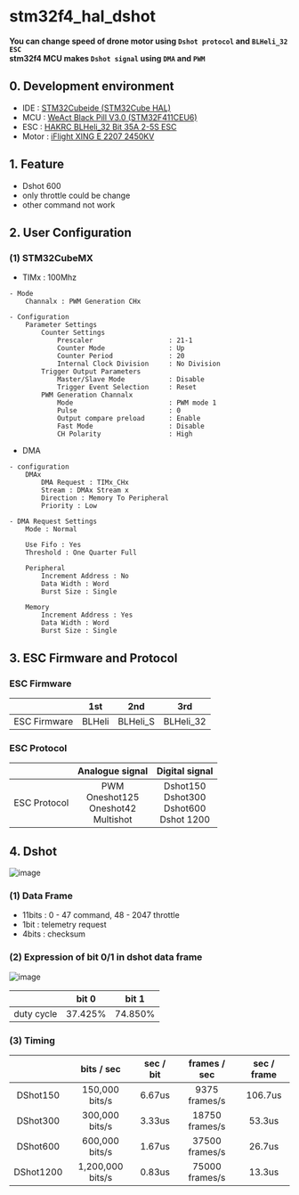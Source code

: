 # stm32f4_hal_dshot

__You can change speed of drone motor using `Dshot protocol` and `BLHeli_32 ESC`__   
__stm32f4 MCU makes `Dshot signal` using `DMA` and `PWM`__  


## 0. Development environment  
* IDE : [STM32Cubeide (STM32Cube HAL)](https://www.st.com/en/development-tools/stm32cubeide)
* MCU : [WeAct Black Pill V3.0 (STM32F411CEU6)](https://github.com/WeActTC/MiniF4-STM32F4x1)
* ESC : [HAKRC BLHeli_32 Bit 35A 2-5S ESC](https://www.aliexpress.com/item/33008402033.html?spm=a2g0s.9042311.0.0.f7794c4dYDQfbS)
* Motor : [iFlight XING E 2207 2450KV](https://shop.iflight-rc.com/index.php?route=product/product&path=20_26_321&product_id=874)

## 1. Feature
* Dshot 600
* only throttle could be change 
* other command not work


## 2. User Configuration

### (1) STM32CubeMX
* TIMx : 100Mhz
```
- Mode
    Channalx : PWM Generation CHx

- Configuration
    Parameter Settings
        Counter Settings
            Prescaler                   : 21-1
            Counter Mode                : Up
            Counter Period              : 20
            Internal Clock Division     : No Division
        Trigger Output Parameters
            Master/Slave Mode           : Disable
            Trigger Event Selection     : Reset
        PWM Generation Channalx
            Mode                        : PWM mode 1
            Pulse                       : 0
            Output compare preload      : Enable
            Fast Mode                   : Disable
            CH Polarity                 : High

```

* DMA
```
- configuration
    DMAx
        DMA Request : TIMx_CHx
        Stream : DMAx Stream x
        Direction : Memory To Peripheral
        Priority : Low

- DMA Request Settings
    Mode : Normal

    Use Fifo : Yes
    Threshold : One Quarter Full

    Peripheral
        Increment Address : No
        Data Width : Word
        Burst Size : Single

    Memory
        Increment Address : Yes
        Data Width : Word
        Burst Size : Single  
```

## 3. ESC Firmware and Protocol

### ESC Firmware
||1st|2nd|3rd|
|:---:|:---:|:---:|:---:|
|ESC Firmware|BLHeli|BLHeli_S|BLHeli_32|

### ESC Protocol
||Analogue signal|Digital signal|
|:---:|:---:|:---:|
|ESC Protocol|PWM <br> Oneshot125 <br> Oneshot42 <br> Multishot|Dshot150 <br> Dshot300 <br> Dshot600 <br> Dshot 1200|


## 4. Dshot

![image](https://user-images.githubusercontent.com/48342925/105716366-0f1e2680-5f62-11eb-8d5c-651e15907a53.png)  
### (1) Data Frame  
* 11bits : 0 - 47 command, 48 - 2047 throttle
* 1bit : telemetry request
* 4bits : checksum

### (2) Expression of bit 0/1 in dshot data frame  
![image](https://user-images.githubusercontent.com/48342925/105717632-b780ba80-5f63-11eb-9508-b54be4bd544d.png)

||bit 0|bit 1|
|:---:|:---:|:---:|
|duty cycle|37.425%|74.850%|

### (3) Timing
||bits / sec|sec / bit|frames / sec|sec / frame|
|:---:|:---:|:---:|:---:|:---:|
|DShot150|150,000 bits/s|6.67us|9375 frames/s|106.7us|
|DShot300|300,000  bits/s|3.33us|18750 frames/s|53.3us|
|DShot600|600,000 bits/s|1.67us|37500 frames/s|26.7us|
|DShot1200|1,200,000 bits/s|0.83us|75000 frames/s|13.3us|